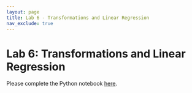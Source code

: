 ```yaml
---
layout: page
title: Lab 6 - Transformations and Linear Regression
nav_exclude: true
---
```


# Lab 6: Transformations and Linear Regression
Please complete the Python notebook [here](lab6.ipynb).